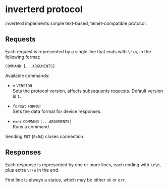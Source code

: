 # inverterd protocol

inverterd implements simple text-based, telnet-compatible protocol.

## Requests

Each request is represented by a single line that ends with `\r\n`, in the
following format:
```
COMMAND [...ARGUMENTS]
```

Available commands:

- `v` `VERSION`<br>
  Sets the protocol version, affects subsequents requests. Default version is `1`.
  
- `format` `FORMAT`<br>
  Sets the data format for device responses.
  
- `exec` `COMMAND` `[...ARGUMENTS]`<br>
  Runs a command.

Sending `EOT` (`0x04`) closes connection.

## Responses

Each response is represented by one or more lines, each ending with `\r\n`, plus
extra `\r\n` in the end.

First line is always a status, which may be either `ok` or `err`.